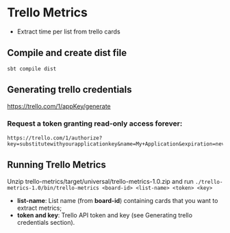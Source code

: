 Trello Metrics
=============

* Extract time per list from trello cards

## Compile and create dist file
```sbt compile dist```

## Generating trello credentials
https://trello.com/1/appKey/generate

### Request a token granting read-only access forever:
```
https://trello.com/1/authorize?key=substitutewithyourapplicationkey&name=My+Application&expiration=never&response_type=token
```

## Running Trello Metrics

Unzip trello-metrics/target/universal/trello-metrics-1.0.zip and run ```./trello-metrics-1.0/bin/trello-metrics <board-id> <list-name> <token> <key>```

* **list-name**: List name (from **board-id**) containing cards that you want to extract metrics;
* **token and key**: Trello API token and key (see Generating trello credentials section).